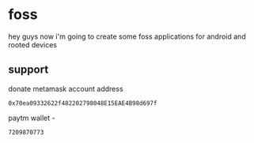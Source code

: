 # foss
hey guys now i'm going to create some foss applications for android and rooted devices  

## support
donate metamask account address
```
0x70ea09332622f482202798048E15EAE4B98d697f
```
paytm wallet - 
```
7209870773
```
